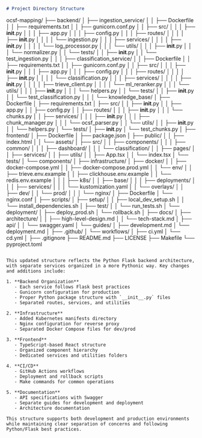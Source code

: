 
```markdown:directory_structure.md
# Project Directory Structure

```
ocsf-mapping/
├── backend/
│   ├── ingestion_service/
│   │   ├── Dockerfile
│   │   ├── requirements.txt
│   │   ├── gunicorn.conf.py
│   │   ├── src/
│   │   │   ├── __init__.py
│   │   │   ├── app.py
│   │   │   ├── config.py
│   │   │   ├── routes/
│   │   │   │   ├── __init__.py
│   │   │   │   └── ingestion.py
│   │   │   ├── services/
│   │   │   │   ├── __init__.py
│   │   │   │   └── log_processor.py
│   │   │   └── utils/
│   │   │       ├── __init__.py
│   │   │       └── normalizer.py
│   │   └── tests/
│   │       ├── __init__.py
│   │       └── test_ingestion.py
│   │
│   ├── classification_service/
│   │   ├── Dockerfile
│   │   ├── requirements.txt
│   │   ├── gunicorn.conf.py
│   │   ├── src/
│   │   │   ├── __init__.py
│   │   │   ├── app.py
│   │   │   ├── config.py
│   │   │   ├── routes/
│   │   │   │   ├── __init__.py
│   │   │   │   └── classification.py
│   │   │   ├── services/
│   │   │   │   ├── __init__.py
│   │   │   │   ├── trieve_client.py
│   │   │   │   └── ml_reranker.py
│   │   │   └── utils/
│   │   │       ├── __init__.py
│   │   │       └── helpers.py
│   │   └── tests/
│   │       ├── __init__.py
│   │       └── test_classification.py
│   │
│   └── knowledge_base/
│       ├── Dockerfile
│       ├── requirements.txt
│       ├── src/
│       │   ├── __init__.py
│       │   ├── app.py
│       │   ├── config.py
│       │   ├── routes/
│       │   │   ├── __init__.py
│       │   │   └── chunks.py
│       │   ├── services/
│       │   │   ├── __init__.py
│       │   │   ├── chunk_manager.py
│       │   │   └── ocsf_parser.py
│       │   └── utils/
│       │       ├── __init__.py
│       │       └── helpers.py
│       └── tests/
│           ├── __init__.py
│           └── test_chunks.py
│
├── frontend/
│   ├── Dockerfile
│   ├── package.json
│   ├── public/
│   │   ├── index.html
│   │   └── assets/
│   ├── src/
│   │   ├── components/
│   │   │   ├── common/
│   │   │   ├── dashboard/
│   │   │   └── classification/
│   │   ├── pages/
│   │   ├── services/
│   │   ├── utils/
│   │   ├── App.tsx
│   │   └── index.tsx
│   └── tests/
│       └── components/
│
├── infrastructure/
│   ├── docker/
│   │   ├── docker-compose.yml
│   │   ├── docker-compose.prod.yml
│   │   └── env/
│   │       ├── trieve.env.example
│   │       ├── clickhouse.env.example
│   │       └── redis.env.example
│   │
│   ├── k8s/
│   │   ├── base/
│   │   │   ├── deployments/
│   │   │   ├── services/
│   │   │   └── kustomization.yaml
│   │   └── overlays/
│   │       ├── dev/
│   │       └── prod/
│   │
│   └── nginx/
│       ├── Dockerfile
│       └── nginx.conf
│
├── scripts/
│   ├── setup/
│   │   ├── local_dev_setup.sh
│   │   └── install_dependencies.sh
│   ├── test/
│   │   └── run_tests.sh
│   └── deployment/
│       ├── deploy_prod.sh
│       └── rollback.sh
│
├── docs/
│   ├── architecture/
│   │   ├── high-level-design.md
│   │   └── tech-stack.md
│   ├── api/
│   │   └── swagger.yaml
│   └── guides/
│       ├── development.md
│       └── deployment.md
│
├── .github/
│   └── workflows/
│       ├── ci.yml
│       └── cd.yml
│
├── .gitignore
├── README.md
├── LICENSE
├── Makefile
└── pyproject.toml
```

This updated structure reflects the Python Flask backend architecture, with separate services organized in a more Pythonic way. Key changes and additions include:

1. **Backend Organization**
   - Each service follows Flask best practices
   - Gunicorn configuration for production
   - Proper Python package structure with `__init__.py` files
   - Separated routes, services, and utilities

2. **Infrastructure**
   - Added Kubernetes manifests directory
   - Nginx configuration for reverse proxy
   - Separated Docker Compose files for dev/prod

3. **Frontend**
   - TypeScript-based React structure
   - Organized component hierarchy
   - Dedicated services and utilities folders

4. **CI/CD**
   - GitHub Actions workflows
   - Deployment and rollback scripts
   - Make commands for common operations

5. **Documentation**
   - API specifications with Swagger
   - Separate guides for development and deployment
   - Architecture documentation

This structure supports both development and production environments while maintaining clear separation of concerns and following Python/Flask best practices.